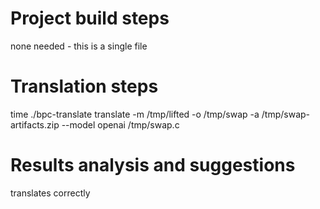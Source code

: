 # Project build steps

none needed - this is a single file

# Translation steps

time ./bpc-translate translate -m /tmp/lifted -o /tmp/swap -a /tmp/swap-artifacts.zip  --model openai /tmp/swap.c


# Results analysis and suggestions

translates correctly



